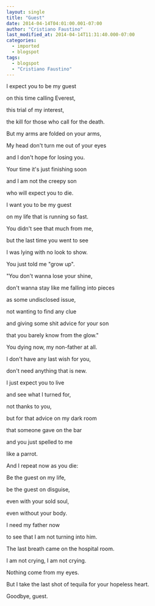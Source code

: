 ```yaml
---
layout: single
title: "Guest"
date: 2014-04-14T04:01:00.001-07:00
author: "Cristiano Faustino"
last_modified_at: 2014-04-14T11:31:40.000-07:00
categories:
  - imported
  - blogspot
tags:
  - blogspot
  - "Cristiano Faustino"
---
```

I expect you to be my guest

on this time calling Everest,

this trial of my interest,

the kill for those who call for the death.

But my arms are folded on your arms,

My head don't turn me out of your eyes

and I don't hope for losing you.

Your time it's just finishing soon

and I am not the creepy son

who will expect you to die.

I want you to be my guest

on my life that is running so fast.

You didn't see that much from me,

but the last time you went to see

I was lying with no look to show.

You just told me "grow up".

"You don't wanna lose your shine,

don't wanna stay like me falling into pieces

as some undisclosed issue,

not wanting to find any clue

and giving some shit advice for your son

that you barely know from the glow."

You dying now, my non-father at all.

I don't have any last wish for you,

don't need anything that is new.

I just expect you to live

and see what I turned for,

not thanks to you,

but for that advice on my dark room

that someone gave on the bar

and you just spelled to me

like a parrot.



And I repeat now as you die:

Be the guest on my life,

be the guest on disguise,

even with your sold soul,

even without your body.

I need my father now

to see that I am not turning into him.



The last breath came on the hospital room.

I am not crying, I am not crying.

Nothing come from my eyes.

But I take the last shot of tequila for your hopeless heart.

Goodbye, guest.
